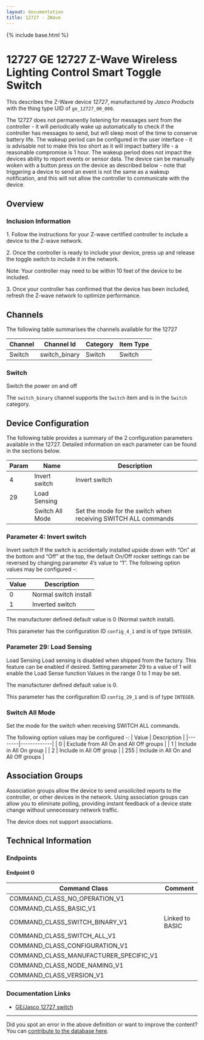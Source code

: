 ```yaml
---
layout: documentation
title: 12727 - ZWave
---
```


{% include base.html %}

# 12727 GE 12727 Z-Wave Wireless Lighting Control Smart Toggle Switch
This describes the Z-Wave device *12727*, manufactured by *Jasco Products* with the thing type UID of ```ge_12727_00_000```.

The 12727 does not permanently listening for messages sent from the controller - it will periodically wake up automatically to check if the controller has messages to send, but will sleep most of the time to conserve battery life. The wakeup period can be configured in the user interface - it is advisable not to make this too short as it will impact battery life - a reasonable compromise is 1 hour. The wakeup period does not impact the devices ability to report events or sensor data. The device can be manually woken with a button press on the device as described below - note that triggering a device to send an event is not the same as a wakeup notification, and this will not allow the controller to communicate with the device.

## Overview

### Inclusion Information

1\. Follow the instructions for your Z-wave certified controller to include a device to the Z-wave network.

2\. Once the controller is ready to include your device, press up and release the toggle switch to include it in the network.

Note: Your controller may need to be within 10 feet of the device to be included.

3\. Once your controller has confirmed that the device has been included, refresh the Z-wave network to optimize performance.

## Channels

The following table summarises the channels available for the 12727

| Channel | Channel Id | Category | Item Type |
|---------|------------|----------|-----------|
| Switch | switch_binary | Switch | Switch | 

### Switch

Switch the power on and off

The ```switch_binary``` channel supports the ```Switch``` item and is in the ```Switch``` category.



## Device Configuration

The following table provides a summary of the 2 configuration parameters available in the 12727.
Detailed information on each parameter can be found in the sections below.

| Param | Name  | Description |
|-------|-------|-------------|
| 4 | Invert switch | Invert switch |
| 29 | Load Sensing |  |
|  | Switch All Mode | Set the mode for the switch when receiving SWITCH ALL commands |

### Parameter 4: Invert switch

Invert switch
If the switch is accidentally installed upside down with “On” at the bottom and “Off” at the top, the default On/Off rocker settings can be reversed by changing parameter 4’s value to “1”.
The following option values may be configured -:

| Value  | Description |
|--------|-------------|
| 0 | Normal switch install |
| 1 | Inverted switch |

The manufacturer defined default value is 0 (Normal switch install).

This parameter has the configuration ID ```config_4_1``` and is of type ```INTEGER```.


### Parameter 29: Load Sensing


Load Sensing Load sensing is disabled when shipped from the factory. This feature can be enabled if desired. Setting parameter 29 to a value of 1 will enable the Load Sense function
Values in the range 0 to 1 may be set.

The manufacturer defined default value is 0.

This parameter has the configuration ID ```config_29_1``` and is of type ```INTEGER```.

### Switch All Mode

Set the mode for the switch when receiving SWITCH ALL commands.

The following option values may be configured -:
| Value  | Description |
|--------|-------------|
| 0 | Exclude from All On and All Off groups |
| 1 | Include in All On group |
| 2 | Include in All Off group |
| 255 | Include in All On and All Off groups |


## Association Groups

Association groups allow the device to send unsolicited reports to the controller, or other devices in the network. Using association groups can allow you to eliminate polling, providing instant feedback of a device state change without unnecessary network traffic.

The device does not support associations.
## Technical Information

### Endpoints

#### Endpoint 0

| Command Class | Comment |
|---------------|---------|
| COMMAND_CLASS_NO_OPERATION_V1| |
| COMMAND_CLASS_BASIC_V1| |
| COMMAND_CLASS_SWITCH_BINARY_V1| Linked to BASIC|
| COMMAND_CLASS_SWITCH_ALL_V1| |
| COMMAND_CLASS_CONFIGURATION_V1| |
| COMMAND_CLASS_MANUFACTURER_SPECIFIC_V1| |
| COMMAND_CLASS_NODE_NAMING_V1| |
| COMMAND_CLASS_VERSION_V1| |

### Documentation Links

* [GE/Jasco 12727 switch](https://www.cd-jackson.com/zwave_device_uploads/259/12727-EnFrSp-QStart-V1-081314.pdf)

---

Did you spot an error in the above definition or want to improve the content?
You can [contribute to the database here](http://www.cd-jackson.com/index.php/zwave/zwave-device-database/zwave-device-list/devicesummary/259).
